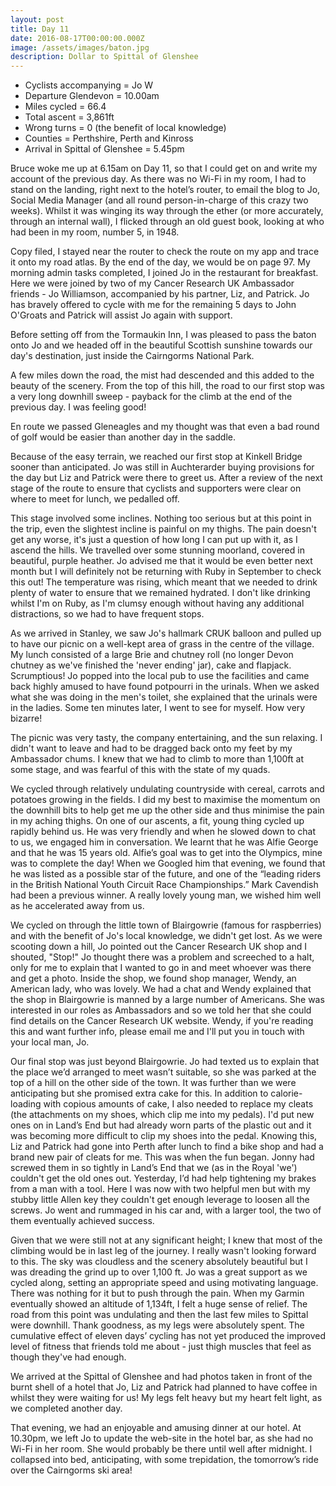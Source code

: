 ```yaml
---
layout: post
title: Day 11
date: 2016-08-17T00:00:00.000Z
image: /assets/images/baton.jpg
description: Dollar to Spittal of Glenshee
---
```



* Cyclists accompanying = Jo W
* Departure Glendevon = 10.00am
* Miles cycled = 66.4
* Total ascent = 3,861ft
* Wrong turns = 0 (the benefit of local knowledge)
* Counties = Perthshire, Perth and Kinross
* Arrival in Spittal of Glenshee = 5.45pm


Bruce woke me up at 6.15am on Day 11, so that I could get on and write my account of the previous day. As there was no Wi-Fi in my room, I had to stand on the landing, right next to the hotel’s router, to email the blog to Jo, Social Media Manager (and all round person-in-charge of this crazy two weeks). Whilst it was winging its way through the ether (or more accurately, through an internal wall), I flicked through an old guest book, looking at who had been in my room, number 5, in 1948.

Copy filed, I stayed near the router to check the route on my app and trace it onto my road atlas. By the end of the day, we would be on page 97. My morning admin tasks completed, I joined Jo in the restaurant for breakfast. Here we were joined by two of my Cancer Research UK Ambassador friends - Jo Williamson, accompanied by his partner, Liz, and Patrick. Jo has bravely offered to cycle with me for the remaining 5 days to John O'Groats and Patrick will assist Jo again with support.

Before setting off from the Tormaukin Inn, I was pleased to pass the baton onto Jo and we headed off in the beautiful Scottish sunshine towards our day's destination, just inside the Cairngorms National Park.

A few miles down the road, the mist had descended and this added to the beauty of the scenery. From the top of this hill, the road to our first stop was a very long downhill sweep - payback for the climb at the end of the previous day. I was feeling good!

En route we passed Gleneagles and my thought was that even a bad round of golf would be easier than another day in the saddle.

Because of the easy terrain, we reached our first stop at Kinkell Bridge sooner than anticipated. Jo was still in Auchterarder buying provisions for the day but Liz and Patrick were there to greet us. After a review of the next stage of the route to ensure that cyclists and supporters were clear on where to meet for lunch, we pedalled off.

This stage involved some inclines. Nothing too serious but at this point in the trip, even the slightest incline is painful on my thighs. The pain doesn't get any worse, it's just a question of how long I can put up with it, as I ascend the hills. We travelled over some stunning moorland, covered in beautiful, purple heather. Jo advised me that it would be even better next month but I will definitely not be returning with Ruby in September to check this out! The temperature was rising, which meant that we needed to drink plenty of water to ensure that we remained hydrated. I don't like drinking whilst I'm on Ruby, as I'm clumsy enough without having any additional distractions, so we had to have frequent stops.

As we arrived in Stanley, we saw Jo's hallmark CRUK balloon and pulled up to have our picnic on a well-kept area of grass in the centre of the village. My lunch consisted of a large Brie and chutney roll (no longer Devon chutney as we've finished the 'never ending' jar), cake and flapjack. Scrumptious! Jo popped into the local pub to use the facilities and came back highly amused to have found potpourri in the urinals. When we asked what she was doing in the men's toilet, she explained that the urinals were in the ladies. Some ten minutes later, I went to see for myself. How very bizarre!

The picnic was very tasty, the company entertaining, and the sun relaxing. I didn't want to leave and had to be dragged back onto my feet by my Ambassador chums. I knew that we had to climb to more than 1,100ft at some stage, and was fearful of this with the state of my quads.

We cycled through relatively undulating countryside with cereal, carrots and potatoes growing in the fields. I did my best to maximise the momentum on the downhill bits to help get me up the other side and thus minimise the pain in my aching thighs. On one of our ascents, a fit, young thing cycled up rapidly behind us. He was very friendly and when he slowed down to chat to us, we engaged him in conversation. We learnt that he was Alfie George and that he was 15 years old. Alfie’s goal was to get into the Olympics, mine was to complete the day! When we Googled him that evening, we found that he was listed as a possible star of the future, and one of the “leading riders in the British National Youth Circuit Race Championships.” Mark Cavendish had been a previous winner. A really lovely young man, we wished him well as he accelerated away from us.

We cycled on through the little town of Blairgowrie (famous for raspberries) and with the benefit of Jo's local knowledge, we didn't get lost. As we were scooting down a hill, Jo pointed out the Cancer Research UK shop and I shouted, "Stop!" Jo thought there was a problem and screeched to a halt, only for me to explain that I wanted to go in and meet whoever was there and get a photo. Inside the shop, we found shop manager, Wendy, an American lady, who was lovely. We had a chat and Wendy explained that the shop in Blairgowrie is manned by a large number of Americans. She was interested in our roles as Ambassadors and so we told her that she could find details on the Cancer Research UK website. Wendy, if you're reading this and want further info, please email me and I'll put you in touch with your local man, Jo.

Our final stop was just beyond Blairgowrie. Jo had texted us to explain that the place we’d arranged to meet wasn’t suitable, so she was parked at the top of a hill on the other side of the town. It was further than we were anticipating but she promised extra cake for this. In addition to calorie-loading with copious amounts of cake, I also needed to replace my cleats (the attachments on my shoes, which clip me into my pedals). I'd put new ones on in Land’s End but had already worn parts of the plastic out and it was becoming more difficult to clip my shoes into the pedal. Knowing this, Liz and Patrick had gone into Perth after lunch to find a bike shop and had a brand new pair of cleats for me. This was when the fun began. Jonny had screwed them in so tightly in Land’s End that we (as in the Royal 'we') couldn't get the old ones out. Yesterday, I’d had help tightening my brakes from a man with a tool. Here I was now with two helpful men but with my stubby little Allen key they couldn't get enough leverage to loosen all the screws. Jo went and rummaged in his car and, with a larger tool, the two of them eventually achieved success.

Given that we were still not at any significant height; I knew that most of the climbing would be in last leg of the journey. I really wasn't looking forward to this. The sky was cloudless and the scenery absolutely beautiful but I was dreading the grind up to over 1,100 ft. Jo was a great support as we cycled along, setting an appropriate speed and using motivating language. There was nothing for it but to push through the pain. When my Garmin eventually showed an altitude of 1,134ft, I felt a huge sense of relief. The road from this point was undulating and then the last few miles to Spittal were downhill. Thank goodness, as my legs were absolutely spent. The cumulative effect of eleven days’ cycling has not yet produced the improved level of fitness that friends told me about - just thigh muscles that feel as though they've had enough.

We arrived at the Spittal of Glenshee and had photos taken in front of the burnt shell of a hotel that Jo, Liz and Patrick had planned to have coffee in whilst they were waiting for us! My legs felt heavy but my heart felt light, as we completed another day.

That evening, we had an enjoyable and amusing dinner at our hotel. At 10.30pm, we left Jo to update the web-site in the hotel bar, as she had no Wi-Fi in her room. She would probably be there until well after midnight. I collapsed into bed, anticipating, with some trepidation, the tomorrow’s ride over the Cairngorms ski area!